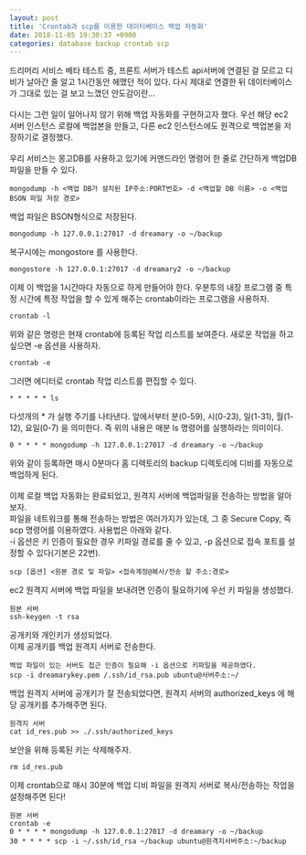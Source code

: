 ```yaml
---
layout: post
title: 'Crontab과 scp를 이용한 데이터베이스 백업 자동화'
date: 2018-11-05 19:30:37 +0900
categories: database backup crontab scp
---
```


드리머리 서비스 베타 테스트 중, 프론트 서버가 테스트 api서버에 연결된 걸 모르고 디비가 날아간 줄 알고 1시간동안 헤맸던 적이 있다. 다시 제대로 연결한 뒤 데이터베이스가 그대로 있는 걸 보고 느꼈던 안도감이란... <br><br>
다시는 그런 일이 일어나지 않기 위해 백업 자동화를 구현하고자 했다.
우선 해당 ec2 서버 인스턴스 로컬에 백업본을 만들고, 다른 ec2 인스턴스에도 원격으로 백업본을 저장하기로 결정했다.<br><br>
우리 서비스는 몽고DB를 사용하고 있기에 커맨드라인 명령어 한 줄로 간단하게 백업DB파일을 만들 수 있다.

```console
mongodump -h <백업 DB가 설치된 IP주소:PORT번호> -d <백업할 DB 이름> -o <백업 BSON 파일 저장 경로>
```

백업 파일은 BSON형식으로 저장된다.

```console
mongodump -h 127.0.0.1:27017 -d dreamary -o ~/backup
```

복구시에는 mongostore 를 사용한다.

```console
mongostore -h 127.0.0.1:27017 -d dreamary2 -o ~/backup
```

이제 이 백업을 1시간마다 자동으로 하게 만들어야 한다. 우분투의 내장 프로그램 중 특정 시간에 특정 작업을 할 수 있게 해주는 crontab이라는 프로그램을 사용하자.

```console
crontab -l
```

위와 같은 명령은 현재 crontab에 등록된 작업 리스트를 보여준다. 새로운 작업을 하고 싶으면 -e 옵션을 사용하자.

```console
crontab -e
```

그러면 에디터로 crontab 작업 리스트를 편집할 수 있다.

```console
* * * * * ls
```

다섯개의 \* 가 실행 주기를 나타낸다. 앞에서부터 분(0-59), 시(0-23), 일(1-31), 월(1-12), 요일(0-7) 을 의미한다. 즉 위의 내용은 매분 ls 명령어를 실행하라는 의미이다.<br>

```console
0 * * * * mongodump -h 127.0.0.1:27017 -d dreamary -o ~/backup
```

위와 같이 등록하면 매시 0분마다 홈 디렉토리의 backup 디렉토리에 디비를 자동으로 백업하게 된다.<br><br>
이제 로컬 백업 자동화는 완료되었고, 원격지 서버에 백업파일을 전송하는 방법을 알아보자.<br>
파일을 네트워크를 통해 전송하는 방법은 여러가지가 있는데, 그 중 Secure Copy, 즉 scp 명령어를 이용하였다. 사용법은 아래와 같다.<br>
-i 옵션은 키 인증이 필요한 경우 키파일 경로를 줄 수 있고, -p 옵션으로 접속 포트를 설정할 수 있다(기본은 22번).

```console
scp [옵션] <원본 경로 및 파일> <접속계정@복사/전송 할 주소:경로>
```

ec2 원격지 서버에 백업 파일을 보내려면 인증이 필요하기에 우선 키 파일을 생성했다.

```console
원본 서버
ssh-keygen -t rsa
```

공개키와 개인키가 생성되었다.<br>
이제 공개키를 백업 원격지 서버로 전송한다.

```console
백업 파일이 있는 서버도 접근 인증이 필요해 -i 옵션으로 키파일을 제공하였다.
scp -i dreamarykey.pem /.ssh/id_rsa.pub ubuntu@서버주소:~/
```

백업 원격지 서버에 공개키가 잘 전송되었다면, 원격지 서버의 authorized_keys 에 해당 공개키를 추가해주면 된다.

```console
원격지 서버
cat id_res.pub >> ./.ssh/authorized_keys
```

보안을 위해 등록된 키는 삭제해주자.

```console
rm id_res.pub
```

이제 crontab으로 매시 30분에 백업 디비 파일을 원격지 서버로 복사/전송하는 작업을 설정해주면 된다!

```console
원본 서버
crontab -e
0 * * * * mongodump -h 127.0.0.1:27017 -d dreamary -o ~/backup
30 * * * * scp -i ~/.ssh/id_rsa ~/backup ubuntu@원격지서버주소:~/backup
```
